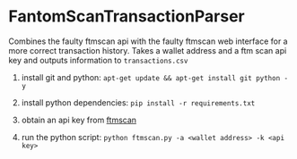 # FantomScanTransactionParser
Combines the faulty ftmscan api with the faulty ftmscan web interface for a more correct transaction history.  Takes a wallet address and a ftm scan api key and outputs information to `transactions.csv`


1. install git and python: `apt-get update && apt-get install git python -y`

1. install python dependencies: `pip install -r requirements.txt`

1. obtain an api key from [ftmscan](https://ftmscan.com/)

1. run the python script: `python ftmscan.py -a <wallet address> -k <api key>`

